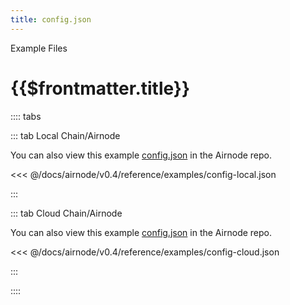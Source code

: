 ```yaml
---
title: config.json
---
```


<TitleSpan>Example Files</TitleSpan>

# {{$frontmatter.title}}

<VersionWarning/>

:::: tabs

::: tab Local Chain/Airnode

You can also view this example
[config.json](https://github.com/api3dao/airnode/blob/v0.4/packages/airnode-node/config/config.json.example)
in the Airnode repo.

<<< @/docs/airnode/v0.4/reference/examples/config-local.json

:::

::: tab Cloud Chain/Airnode

You can also view this example
[config.json](https://github.com/api3dao/airnode/blob/v0.4/packages/airnode-deployer/config/config.json.example)
in the Airnode repo.

<<< @/docs/airnode/v0.4/reference/examples/config-cloud.json

:::

::::

